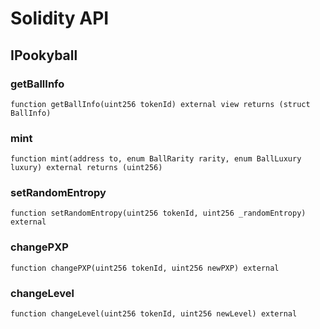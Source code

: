 # Solidity API

## IPookyball

### getBallInfo

```solidity
function getBallInfo(uint256 tokenId) external view returns (struct BallInfo)
```

### mint

```solidity
function mint(address to, enum BallRarity rarity, enum BallLuxury luxury) external returns (uint256)
```

### setRandomEntropy

```solidity
function setRandomEntropy(uint256 tokenId, uint256 _randomEntropy) external
```

### changePXP

```solidity
function changePXP(uint256 tokenId, uint256 newPXP) external
```

### changeLevel

```solidity
function changeLevel(uint256 tokenId, uint256 newLevel) external
```

